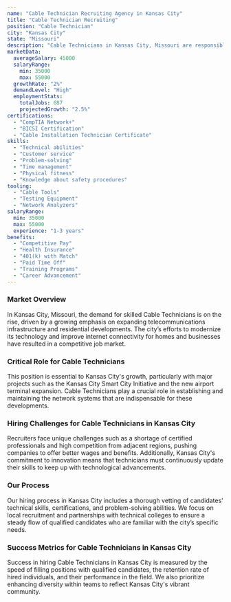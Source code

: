 ```yaml
---
name: "Cable Technician Recruiting Agency in Kansas City"
title: "Cable Technician Recruiting"
position: "Cable Technician"
city: "Kansas City"
state: "Missouri"
description: "Cable Technicians in Kansas City, Missouri are responsible for installing, maintaining and repairing cable television and internet systems in both residential and corporate settings."
marketData:
  averageSalary: 45000
  salaryRange:
    min: 35000
    max: 55000
  growthRate: "2%"
  demandLevel: "High"
  employmentStats:
    totalJobs: 687
    projectedGrowth: "2.5%"
certifications:
  - "CompTIA Network+"
  - "BICSI Certification"
  - "Cable Installation Technician Certificate"
skills:
  - "Technical abilities"
  - "Customer service"
  - "Problem-solving"
  - "Time management"
  - "Physical fitness"
  - "Knowledge about safety procedures"
tooling:
  - "Cable Tools"
  - "Testing Equipment"
  - "Network Analyzers"
salaryRange:
  min: 35000
  max: 55000
  experience: "1-3 years"
benefits:
  - "Competitive Pay"
  - "Health Insurance"
  - "401(k) with Match"
  - "Paid Time Off"
  - "Training Programs"
  - "Career Advancement"
---
```


### Market Overview
In Kansas City, Missouri, the demand for skilled Cable Technicians is on the rise, driven by a growing emphasis on expanding telecommunications infrastructure and residential developments. The city’s efforts to modernize its technology and improve internet connectivity for homes and businesses have resulted in a competitive job market.

### Critical Role for Cable Technicians
This position is essential to Kansas City's growth, particularly with major projects such as the Kansas City Smart City Initiative and the new airport terminal expansion. Cable Technicians play a crucial role in establishing and maintaining the network systems that are indispensable for these developments.

### Hiring Challenges for Cable Technicians in Kansas City
Recruiters face unique challenges such as a shortage of certified professionals and high competition from adjacent regions, pushing companies to offer better wages and benefits. Additionally, Kansas City's commitment to innovation means that technicians must continuously update their skills to keep up with technological advancements.

### Our Process
Our hiring process in Kansas City includes a thorough vetting of candidates’ technical skills, certifications, and problem-solving abilities. We focus on local recruitment and partnerships with technical colleges to ensure a steady flow of qualified candidates who are familiar with the city’s specific needs.

### Success Metrics for Cable Technicians in Kansas City
Success in hiring Cable Technicians in Kansas City is measured by the speed of filling positions with qualified candidates, the retention rate of hired individuals, and their performance in the field. We also prioritize enhancing diversity within teams to reflect Kansas City's vibrant community.